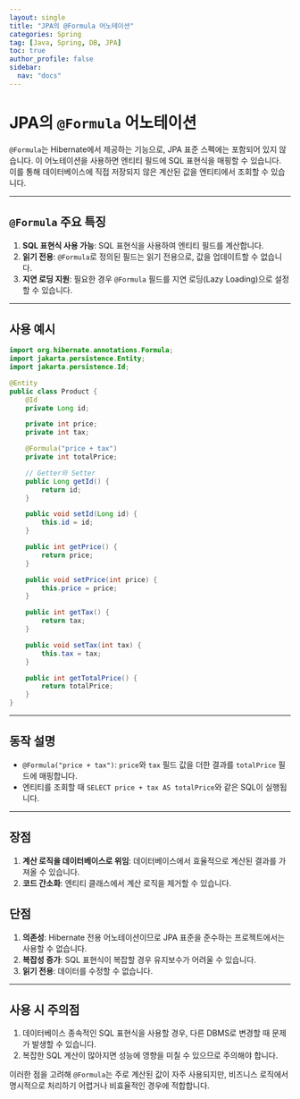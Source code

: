 ```yaml
---
layout: single
title: "JPA의 @Formula 어노테이션"
categories: Spring
tag: [Java, Spring, DB, JPA]
toc: true
author_profile: false
sidebar:
  nav: "docs"
---
```


# JPA의 `@Formula` 어노테이션

`@Formula`는 Hibernate에서 제공하는 기능으로, JPA 표준 스펙에는 포함되어 있지 않습니다. 이 어노테이션을 사용하면 엔티티 필드에 SQL 표현식을 매핑할 수 있습니다. 이를 통해 데이터베이스에 직접 저장되지 않은 계산된 값을 엔티티에서 조회할 수 있습니다.

---

## **`@Formula` 주요 특징**
1. **SQL 표현식 사용 가능**: SQL 표현식을 사용하여 엔티티 필드를 계산합니다.
2. **읽기 전용**: `@Formula`로 정의된 필드는 읽기 전용으로, 값을 업데이트할 수 없습니다.
3. **지연 로딩 지원**: 필요한 경우 `@Formula` 필드를 지연 로딩(Lazy Loading)으로 설정할 수 있습니다.

---

## **사용 예시**
```java
import org.hibernate.annotations.Formula;
import jakarta.persistence.Entity;
import jakarta.persistence.Id;

@Entity
public class Product {
    @Id
    private Long id;

    private int price;
    private int tax;

    @Formula("price + tax")
    private int totalPrice;

    // Getter와 Setter
    public Long getId() {
        return id;
    }

    public void setId(Long id) {
        this.id = id;
    }

    public int getPrice() {
        return price;
    }

    public void setPrice(int price) {
        this.price = price;
    }

    public int getTax() {
        return tax;
    }

    public void setTax(int tax) {
        this.tax = tax;
    }

    public int getTotalPrice() {
        return totalPrice;
    }
}
```

---

## **동작 설명**
- `@Formula("price + tax")`: `price`와 `tax` 필드 값을 더한 결과를 `totalPrice` 필드에 매핑합니다.
- 엔티티를 조회할 때 `SELECT price + tax AS totalPrice`와 같은 SQL이 실행됩니다.

---

## **장점**
1. **계산 로직을 데이터베이스로 위임**: 데이터베이스에서 효율적으로 계산된 결과를 가져올 수 있습니다.
2. **코드 간소화**: 엔티티 클래스에서 계산 로직을 제거할 수 있습니다.

## **단점**
1. **의존성**: Hibernate 전용 어노테이션이므로 JPA 표준을 준수하는 프로젝트에서는 사용할 수 없습니다.
2. **복잡성 증가**: SQL 표현식이 복잡할 경우 유지보수가 어려울 수 있습니다.
3. **읽기 전용**: 데이터를 수정할 수 없습니다.

---

## **사용 시 주의점**
1. 데이터베이스 종속적인 SQL 표현식을 사용할 경우, 다른 DBMS로 변경할 때 문제가 발생할 수 있습니다.
2. 복잡한 SQL 계산이 많아지면 성능에 영향을 미칠 수 있으므로 주의해야 합니다.

이러한 점을 고려해 `@Formula`는 주로 계산된 값이 자주 사용되지만, 비즈니스 로직에서 명시적으로 처리하기 어렵거나 비효율적인 경우에 적합합니다.
